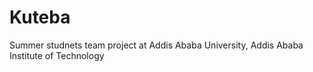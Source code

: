 # Kuteba
Summer studnets team project at Addis Ababa University, Addis Ababa Institute of Technology 
